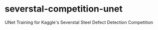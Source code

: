 # severstal-competition-unet
UNet Training for Kaggle's Severstal Steel Defect Detection Competition
